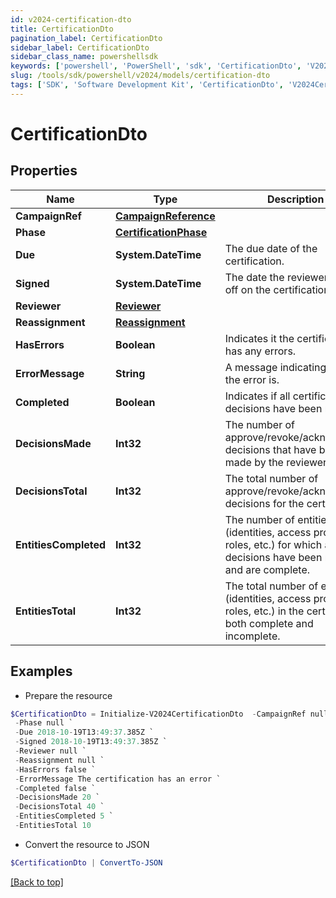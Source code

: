 ```yaml
---
id: v2024-certification-dto
title: CertificationDto
pagination_label: CertificationDto
sidebar_label: CertificationDto
sidebar_class_name: powershellsdk
keywords: ['powershell', 'PowerShell', 'sdk', 'CertificationDto', 'V2024CertificationDto'] 
slug: /tools/sdk/powershell/v2024/models/certification-dto
tags: ['SDK', 'Software Development Kit', 'CertificationDto', 'V2024CertificationDto']
---
```



# CertificationDto

## Properties

Name | Type | Description | Notes
------------ | ------------- | ------------- | -------------
**CampaignRef** | [**CampaignReference**](campaign-reference) |  | [required]
**Phase** | [**CertificationPhase**](certification-phase) |  | [required]
**Due** | **System.DateTime** | The due date of the certification. | [required]
**Signed** | **System.DateTime** | The date the reviewer signed off on the certification. | [required]
**Reviewer** | [**Reviewer**](reviewer) |  | [required]
**Reassignment** | [**Reassignment**](reassignment) |  | [optional] 
**HasErrors** | **Boolean** | Indicates it the certification has any errors. | [required]
**ErrorMessage** | **String** | A message indicating what the error is. | [optional] 
**Completed** | **Boolean** | Indicates if all certification decisions have been made. | [required]
**DecisionsMade** | **Int32** | The number of approve/revoke/acknowledge decisions that have been made by the reviewer. | [required]
**DecisionsTotal** | **Int32** | The total number of approve/revoke/acknowledge decisions for the certification. | [required]
**EntitiesCompleted** | **Int32** | The number of entities (identities, access profiles, roles, etc.) for which all decisions have been made and are complete. | [required]
**EntitiesTotal** | **Int32** | The total number of entities (identities, access profiles, roles, etc.) in the certification, both complete and incomplete. | [required]

## Examples

- Prepare the resource
```powershell
$CertificationDto = Initialize-V2024CertificationDto  -CampaignRef null `
 -Phase null `
 -Due 2018-10-19T13:49:37.385Z `
 -Signed 2018-10-19T13:49:37.385Z `
 -Reviewer null `
 -Reassignment null `
 -HasErrors false `
 -ErrorMessage The certification has an error `
 -Completed false `
 -DecisionsMade 20 `
 -DecisionsTotal 40 `
 -EntitiesCompleted 5 `
 -EntitiesTotal 10
```

- Convert the resource to JSON
```powershell
$CertificationDto | ConvertTo-JSON
```


[[Back to top]](#) 

